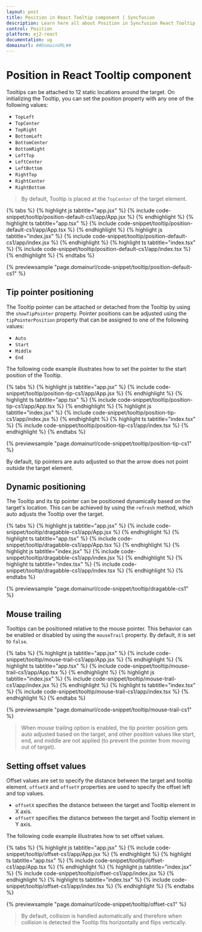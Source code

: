 ```yaml
---
layout: post
title: Position in React Tooltip component | Syncfusion
description: Learn here all about Position in Syncfusion React Tooltip component of Syncfusion Essential JS 2 and more.
control: Position 
platform: ej2-react
documentation: ug
domainurl: ##DomainURL##
---
```


# Position in React Tooltip component

Tooltips can be attached to 12 static locations around the target. On initializing the Tooltip, you can set the position property with any one of the following values:

* `TopLeft`
* `TopCenter`
* `TopRight`
* `BottomLeft`
* `BottomCenter`
* `BottomRight`
* `LeftTop`
* `LeftCenter`
* `LeftBottom`
* `RightTop`
* `RightCenter`
* `RightBottom`

> By default, Tooltip is placed at the `TopCenter` of the target element.

{% tabs %}
{% highlight js tabtitle="app.jsx" %}
{% include code-snippet/tooltip/position-default-cs1/app/App.jsx %}
{% endhighlight %}
{% highlight ts tabtitle="app.tsx" %}
{% include code-snippet/tooltip/position-default-cs1/app/App.tsx %}
{% endhighlight %}
{% highlight js tabtitle="index.jsx" %}
{% include code-snippet/tooltip/position-default-cs1/app/index.jsx %}
{% endhighlight %}
{% highlight ts tabtitle="index.tsx" %}
{% include code-snippet/tooltip/position-default-cs1/app/index.tsx %}
{% endhighlight %}
{% endtabs %}

 {% previewsample "page.domainurl/code-snippet/tooltip/position-default-cs1" %}

## Tip pointer positioning

The Tooltip pointer can be attached or detached from the Tooltip by using the `showTipPointer` property.
Pointer positions can be adjusted using the `tipPointerPosition` property that can be assigned to one of the following values:

* `Auto`
* `Start`
* `Middle`
* `End`

The following code example illustrates how to set the pointer to the start position of the Tooltip.

{% tabs %}
{% highlight js tabtitle="app.jsx" %}
{% include code-snippet/tooltip/position-tip-cs1/app/App.jsx %}
{% endhighlight %}
{% highlight ts tabtitle="app.tsx" %}
{% include code-snippet/tooltip/position-tip-cs1/app/App.tsx %}
{% endhighlight %}
{% highlight js tabtitle="index.jsx" %}
{% include code-snippet/tooltip/position-tip-cs1/app/index.jsx %}
{% endhighlight %}
{% highlight ts tabtitle="index.tsx" %}
{% include code-snippet/tooltip/position-tip-cs1/app/index.tsx %}
{% endhighlight %}
{% endtabs %}

 {% previewsample "page.domainurl/code-snippet/tooltip/position-tip-cs1" %}

By default, tip pointers are auto adjusted so that the arrow does not point outside the target element.

## Dynamic positioning

The Tooltip and its tip pointer can be positioned dynamically based on the target's location. This can be achieved by using the `refresh` method, which auto adjusts the Tooltip over the target.

{% tabs %}
{% highlight js tabtitle="app.jsx" %}
{% include code-snippet/tooltip/dragabble-cs1/app/App.jsx %}
{% endhighlight %}
{% highlight ts tabtitle="app.tsx" %}
{% include code-snippet/tooltip/dragabble-cs1/app/App.tsx %}
{% endhighlight %}
{% highlight js tabtitle="index.jsx" %}
{% include code-snippet/tooltip/dragabble-cs1/app/index.jsx %}
{% endhighlight %}
{% highlight ts tabtitle="index.tsx" %}
{% include code-snippet/tooltip/dragabble-cs1/app/index.tsx %}
{% endhighlight %}
{% endtabs %}

 {% previewsample "page.domainurl/code-snippet/tooltip/dragabble-cs1" %}

## Mouse trailing

Tooltips can be positioned relative to the mouse pointer. This behavior can be enabled or disabled by using the `mouseTrail` property.
By default, it is set to `false`.

{% tabs %}
{% highlight js tabtitle="app.jsx" %}
{% include code-snippet/tooltip/mouse-trail-cs1/app/App.jsx %}
{% endhighlight %}
{% highlight ts tabtitle="app.tsx" %}
{% include code-snippet/tooltip/mouse-trail-cs1/app/App.tsx %}
{% endhighlight %}
{% highlight js tabtitle="index.jsx" %}
{% include code-snippet/tooltip/mouse-trail-cs1/app/index.jsx %}
{% endhighlight %}
{% highlight ts tabtitle="index.tsx" %}
{% include code-snippet/tooltip/mouse-trail-cs1/app/index.tsx %}
{% endhighlight %}
{% endtabs %}

 {% previewsample "page.domainurl/code-snippet/tooltip/mouse-trail-cs1" %}

> When mouse trailing option is enabled, the tip pointer position gets auto adjusted based on the target, and
> other position values like start, end, and middle are not applied (to prevent the pointer from moving out of target).

## Setting offset values

Offset values are set to specify the distance between the target and tooltip element. `offsetX` and `offsetY` properties are used to specify the offset left and top values.

* `offsetX` specifies the distance between the target and Tooltip element in X axis.
* `offsetY` specifies the distance between the target and Tooltip element in Y axis.

The following code example illustrates how to set offset values.

{% tabs %}
{% highlight js tabtitle="app.jsx" %}
{% include code-snippet/tooltip/offset-cs1/app/App.jsx %}
{% endhighlight %}
{% highlight ts tabtitle="app.tsx" %}
{% include code-snippet/tooltip/offset-cs1/app/App.tsx %}
{% endhighlight %}
{% highlight js tabtitle="index.jsx" %}
{% include code-snippet/tooltip/offset-cs1/app/index.jsx %}
{% endhighlight %}
{% highlight ts tabtitle="index.tsx" %}
{% include code-snippet/tooltip/offset-cs1/app/index.tsx %}
{% endhighlight %}
{% endtabs %}

 {% previewsample "page.domainurl/code-snippet/tooltip/offset-cs1" %}

> By default, collision is handled automatically and therefore when collision is detected the Tooltip fits horizontally and flips vertically.
